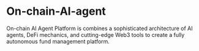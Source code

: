 # On-chain-AI-agent
On-chain AI Agent Platform is combines a sophisticated architecture of AI agents, DeFi mechanics, and cutting-edge Web3 tools to create a fully autonomous fund management platform.

